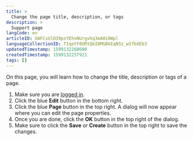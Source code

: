 ```yaml
---
title: >
  Change the page title, description, or tags
description: >
  Support page
langCode: en
articleID: OAFCsUlO39psYEhxNUrgvhq3mA0i0Wpl
languageCollectionID: TIqotF0URtQbI0MGBkEqN3z_wIfbXEb3
updatedTimestamp: 1599132260600
createdTimestamp: 1599132257921
tags: []
---
```


On this page, you will learn how to change the title, description or tags of a page.

1.  Make sure you are [logged in](/support/log-in-or-register).
2.  Click the blue **Edit** button in the bottom right.
3.  Click the blue **Page** button in the top right. A dialog will now appear where you can edit the page properties.
4.  Once you are done, click the **OK** button in the top right of the dialog.
5.  Make sure to click the **Save** or **Create** button in the top right to save the changes.
